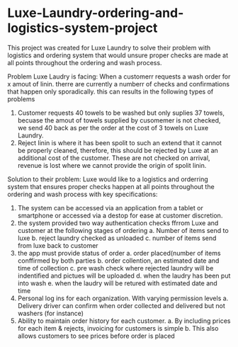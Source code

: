 # Luxe-Laundry-ordering-and-logistics-system-project
This project was created for Luxe Laundry to solve their problem with logistics and ordering system that would unsure proper checks are made at all points throughout the ordering and wash process.

Problem Luxe Laudry is facing: When a customerr requests a wash order for x amout of linin. therre are currently a numberr of checks and confirmations that happen only sporadically. this can results in the following types of problems

1) Customer requests 40 towels to be washed but only suplies 37 towels, becuase the amout of towels supplied by cusomemer is not checked, we send 40 back as per the order at the cost of 3 towels on Luxe Laundry.
2) Reject linin is where it has been spolit to such an extend that it cannot be properly cleaned, therefore, this should be rejected by Luxe at an additional cost of the customer. These are not checked on arrival, revenue is lost where we cannot provide the origin of spolit linin. 

Solution to their problem: Luxe would like to a logistics and orderring system that ensures proper checks happen at all points throughout the ordering and wash process with key specifications:

1) The system can be accessed via an application from a tablet or smartphone or accessed via a destop for ease at customer discretion.
2) the system provided two way authentication checks ffrrom Luxe and customer at the following stages of ordering
      a. Number of items send to luxe
      b. reject laundry checked as unloaded
      c. number of items send from luxe back to customer 
3) the app must provide status of order 
      a. order placed(number of items conffirmed by both parties 
      b. order collention, an estimated date and time of collection
      c. pre wash check where rejected laundry will be indentified and pictues will be uploaded
      d. when the laudry has been put into wash
      e. when the laudry will be retured with estimated date and time
4)	Personal log ins for each organization. With varying permission levels
      a.	Delivery driver can confirm when order collected and delivered but not washers (for instance)
5)	Ability to maintain order history for each customer.
      a.	By including prices for each item & rejects, invoicing for customers is simple
      b.	This also allows customers to see prices before order is placed

